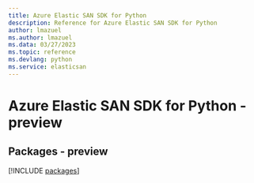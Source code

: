 ```yaml
---
title: Azure Elastic SAN SDK for Python
description: Reference for Azure Elastic SAN SDK for Python
author: lmazuel
ms.author: lmazuel
ms.data: 03/27/2023
ms.topic: reference
ms.devlang: python
ms.service: elasticsan
---
```

# Azure Elastic SAN SDK for Python - preview
## Packages - preview
[!INCLUDE [packages](elastic-san-index.md)]